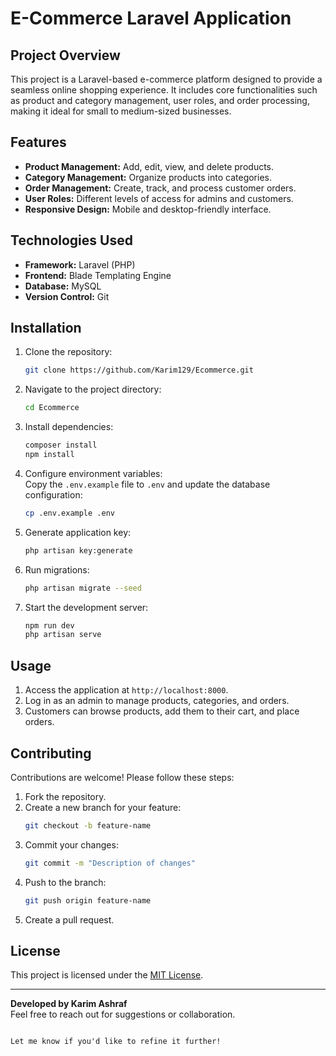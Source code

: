 # E-Commerce Laravel Application

## Project Overview

This project is a Laravel-based e-commerce platform designed to provide a seamless online shopping experience. It includes core functionalities such as product and category management, user roles, and order processing, making it ideal for small to medium-sized businesses.

## Features

- **Product Management:** Add, edit, view, and delete products.
- **Category Management:** Organize products into categories.
- **Order Management:** Create, track, and process customer orders.
- **User Roles:** Different levels of access for admins and customers.
- **Responsive Design:** Mobile and desktop-friendly interface.

## Technologies Used

- **Framework:** Laravel (PHP)
- **Frontend:** Blade Templating Engine
- **Database:** MySQL
- **Version Control:** Git

## Installation

1. Clone the repository:  
   ```bash
   git clone https://github.com/Karim129/Ecommerce.git
   ```
2. Navigate to the project directory:  
   ```bash
   cd Ecommerce
   ```
3. Install dependencies:  
   ```bash
   composer install
   npm install
   ```
4. Configure environment variables:  
   Copy the `.env.example` file to `.env` and update the database configuration:
   ```bash
   cp .env.example .env
   ```
5. Generate application key:  
   ```bash
   php artisan key:generate
   ```
6. Run migrations:  
   ```bash
   php artisan migrate --seed
   ```
7. Start the development server:  
   ```bash
   npm run dev
   php artisan serve
   ```

## Usage

1. Access the application at `http://localhost:8000`.
2. Log in as an admin to manage products, categories, and orders.
3. Customers can browse products, add them to their cart, and place orders.

## Contributing

Contributions are welcome! Please follow these steps:

1. Fork the repository.
2. Create a new branch for your feature:
   ```bash
   git checkout -b feature-name
   ```
3. Commit your changes:
   ```bash
   git commit -m "Description of changes"
   ```
4. Push to the branch:
   ```bash
   git push origin feature-name
   ```
5. Create a pull request.

## License

This project is licensed under the [MIT License](LICENSE).

---

**Developed by Karim Ashraf**  
Feel free to reach out for suggestions or collaboration.
```

Let me know if you'd like to refine it further!

